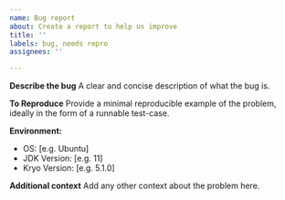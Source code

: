 ```yaml
---
name: Bug report
about: Create a report to help us improve
title: ''
labels: bug, needs repro
assignees: ''

---
```


**Describe the bug**
A clear and concise description of what the bug is.

**To Reproduce**
Provide a minimal reproducible example of the problem, ideally in the form of a runnable test-case.

**Environment:**
 - OS: [e.g. Ubuntu]
 - JDK Version: [e.g. 11]
 - Kryo Version: [e.g. 5.1.0]

**Additional context**
Add any other context about the problem here.
